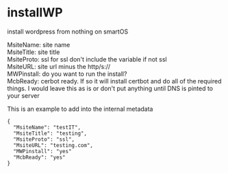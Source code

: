 # installWP
install wordpress from nothing on smartOS 

MsiteName: site name  
MsiteTitle: site title  
MsiteProto: ssl for ssl don't include the variable if not ssl  
MsiteURL: site url minus the http/s://  
MWPinstall: do you want to run the install?  
McbReady: cerbot ready. If so it will install certbot and do all of the required things. I would leave this as is or don't put anything until DNS is pinted to your server  

This is an example to add into the internal metadata  
```
{
  "MsiteName": "testIT",
  "MsiteTitle": "testing",
  "MsiteProto": "ssl",
  "MsiteURL": "testing.com",
  "MWPinstall": "yes"
  "McbReady": "yes"
}
```
